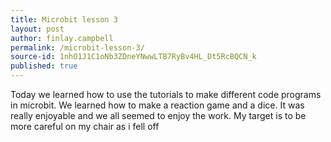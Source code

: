 ```yaml
---
title: Microbit lesson 3
layout: post
author: finlay.campbell
permalink: /microbit-lesson-3/
source-id: 1nhO1J1C1oNb3ZDneYNwwLTB7RyBv4HL_Dt5RcBQCN_k
published: true
---
```

Today we learned how to use the tutorials to make different code programs in microbit. We learned how to make a reaction game and a dice. It was really enjoyable and we all seemed to enjoy the work. My target is to be more careful on my chair as i fell off

